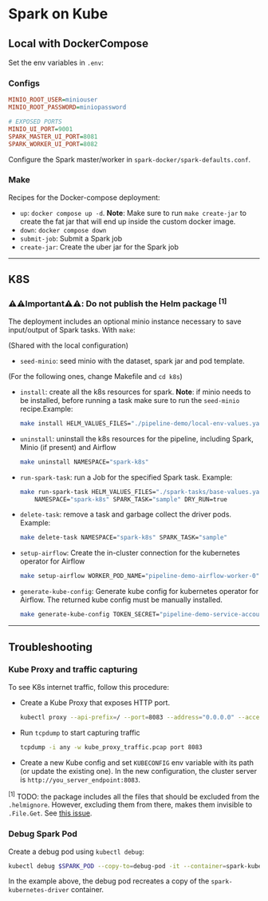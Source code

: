 # Spark on Kube

## Local with DockerCompose

Set the env variables in `.env`:

### Configs

```ini
MINIO_ROOT_USER=miniouser
MINIO_ROOT_PASSWORD=miniopassword

# EXPOSED PORTS
MINIO_UI_PORT=9001
SPARK_MASTER_UI_PORT=8081
SPARK_WORKER_UI_PORT=8082
```

Configure the Spark master/worker in `spark-docker/spark-defaults.conf`.

### Make

Recipes for the Docker-compose deployment:
- `up`: `docker compose up -d`. **Note**: Make sure to run `make create-jar` to create the fat jar that will end up inside the custom docker image.
- `down`: `docker compose down`
- `submit-job`: Submit a Spark job
- `create-jar`: Create the uber jar for the Spark job

---

## K8S

### ⚠️⚠️Important⚠️⚠️: Do not publish the Helm package <sup>[1]</sup>

The deployment includes an optional minio instance necessary to save input/output of Spark tasks. With `make`:

(Shared with the local configuration)

- `seed-minio`: seed minio with the dataset, spark jar and pod template.

(For the following ones, change Makefile and `cd k8s`)

- `install`: create all the k8s resources for spark. **Note**: if minio needs to be installed, before running a task make sure to run the `seed-minio` recipe.Example:
    ```bash
    make install HELM_VALUES_FILES="./pipeline-demo/local-env-values.yaml" NAMESPACE="spark-k8s" DRY_RUN=true
    ```
- `uninstall`: uninstall the k8s resources for the pipeline, including Spark, Minio (if present) and Airflow
    ```bash
    make uninstall NAMESPACE="spark-k8s"
    ```
- `run-spark-task`: run a Job for the specified Spark task. Example:
    ```bash
    make run-spark-task HELM_VALUES_FILES="./spark-tasks/base-values.yaml ./spark-tasks/local-env-values.yaml ./spark-tasks/task-values/local-sample.yaml" \
        NAMESPACE="spark-k8s" SPARK_TASK="sample" DRY_RUN=true
    ```
- `delete-task`: remove a task and garbage collect the driver pods. Example:
    ```bash
    make delete-task NAMESPACE="spark-k8s" SPARK_TASK="sample"
    ```

- `setup-airflow`: Create the in-cluster connection for the kubernetes operator for Airflow
    ```bash
    make setup-airflow WORKER_POD_NAME="pipeline-demo-airflow-worker-0"
    ```

- `generate-kube-config`: Generate kube config for kubernetes operator for Airflow. The returned kube config must be manually installed.
    ```bash
    make generate-kube-config TOKEN_SECRET="pipeline-demo-service-account-token-secret" K8S_ENDPOINT="https://localhost:6443"
    ```

---

## Troubleshooting

### Kube Proxy and traffic capturing

To see K8s internet traffic, follow this procedure:

- Create a Kube Proxy that exposes HTTP port.
    ```bash
    kubectl proxy --api-prefix=/ --port=8083 --address="0.0.0.0" --accept-hosts='^.*$' --accept-paths='^.*$'
    ```

- Run `tcpdump` to start capturing traffic
    ```bash
    tcpdump -i any -w kube_proxy_traffic.pcap port 8083
    ```

- Create a new Kube config and set `KUBECONFIG` env variable with its path (or update the existing one). In the new configuration, the cluster server is `http://you_server_endpoint:8083`.



<sup>[1]</sup> TODO: the package includes all the files that should be excluded from the `.helmignore`. However, excluding them from there, makes them invisible to `.File.Get`. See [this issue](https://github.com/helm/helm/issues/3050).

### Debug Spark Pod

Create a debug pod using `kubectl debug`:

```bash
kubectl debug $SPARK_POD --copy-to=debug-pod -it --container=spark-kubernetes-driver -- /bin/bash
```

In the example above, the debug pod recreates a copy of the `spark-kubernetes-driver` container.
